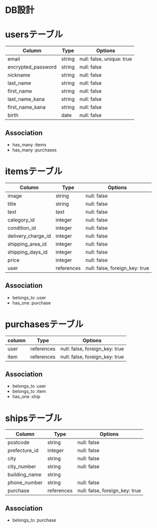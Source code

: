 # DB設計


# usersテーブル

| Column             | Type       | Options     |     
| ---------------    | ---------- | ----------- |
| email              | string     | null: false, unique: true |
| encrypted_password | string     | null: false |
| nickname           | string     | null: false |
| last_name          | string     | null: false |
| first_name         | string     | null: false |
| last_name_kana     | string     | null: false |     
| first_name_kana    | string     | null: false |
| birth              | date       | null: false |

## Association

- has_many :items
- has_many :purchases

# itemsテーブル

| Column             | Type       | Options     | 
| ---------------    | ---------- | ----------- |
| image              | string     | null: false |
| title              | string     | null: false |
| text               | text       | null: false |
| category_id        | integer    | null: false |
| condition_id       | integer    | null: false |
| delivery_charge_id | integer    | null: false |
| shipping_area_id   | integer    | null: false |
| shipping_days_id   | integer    | null: false |              
| price              | integer    | null: false |
| user               | references | null: false, foreign_key: true |

## Association

- belongs_to :user
- has_one :purchase

# purchasesテーブル

| column             | Type       | Options     | 
| ---------------    | ---------- | ----------- |
| user               | references | null: false, foreign_key: true |
| item               | references | null: false, foreign_key: true |

## Association

- belongs_to :user
- belongs_to :item
- has_one :ship

# shipsテーブル

| Column             | Type       | Options     | 
| ---------------    | ---------- | ----------- |
| postcode           | string     | null: false |
| prefecture_id      | integer    | null: false |
| city               | string     | null: false |
| city_number        | string     | null: false |
| building_name      | string     |             |
| phone_number       | string     | null: false |
| purchase           | references | null: false, foreign_key: true |

## Association
- belongs_to :purchase